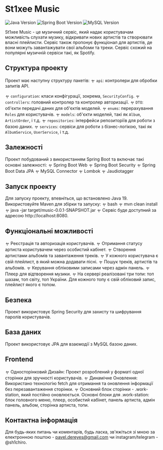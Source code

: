 # St1xee Music

![Java Version](https://img.shields.io/badge/Java-19-blue)
![Spring Boot Version](https://img.shields.io/badge/Spring%20Boot-3.0.5-green)
![MySQL Version](https://img.shields.io/badge/MySQL-8.0.32-blue)

St1xee Music - це музичний сервіс, який надає користувачам можливість слухати музику, відкривати нових артистів та створювати власні плейлисти. Сервіс також пропонує функціонал для артистів, де вони можуть завантажувати свої альбоми та треки. Сервіс схожий на популярні музичній сервіси такі, як Spotify.

## Структура проекту
Проект має наступну структуру пакетів:
ャ `api`: контролери для обробки запитів API.

ャ `configuration`: класи конфігурації, зокрема, `SecurityConfig`.
ャ `controllers`: головний контролер та контролер авторизації.
ャ `DTO`: об'єкти передачі даних для об'єктів моделей.
ャ `enums`: перерахування `Roles` для користувачів.
ャ `models`: об'єкти моделей, такі як `Album`, `ArtistOrder`, і т.д.
ャ `repositories`: інтерфейси репозиторіїв для роботи з базою даних.
ャ `services`: сервіси для роботи з бізнес-логікою, такі як `AlbumService`, `UserService`, і т.д.

## Залежності
Проект побудований з використанням Spring Boot та включає такі основні залежності:
ャ Spring Boot Web
ャ Spring Boot Security
ャ Spring Boot Data JPA
ャ MySQL Connector
ャ Lombok
ャ Jaudiotagger

## Запуск проекту
Для запуску проекту, впевніться, що встановлено Java 19. Використовуйте Maven для збірки та запуску:
ャ bash
ャ mvn clean install
ャ java -jar target/music-0.0.1-SNAPSHOT.jar
ャ Сервіс буде доступний за адресою http://localhost:8080.

## Функціональні можливості
ャ Реєстрація та авторизація користувачів.
ャ Отримання статусу артиста користувачем через особистий кабінет.
ャ Створення артистами альбомів та завантаження треків.
ャ У кожного користувача є свій плейлист, в який можна додавати пісні.
ャ Пошук треків, артистів та альбомів.
ャ Керування обліковими записами через адмін панель.
ャ Плеєр для відтворення музики.
ャ На сервері реалізовані три топи: топ шазам, топ світу, топ України. Для кожного топу є свій обліковий запис, плейлист якого є топом.

## Безпека
Проект використовує Spring Security для захисту та шифрування паролів користувачів.

## База даних
Проект використовує JPA для взаємодії з MySQL базою даних.

## Frontend 
ャ Односторінковий Дизайн: Проект розроблений у форматі одної сторінки для зручності користувачів.
ャ Динамічне Оновлення: Використано технологію fetch для отримання та оновлення інформації без перезавантаження сторінки.
ャ Основний блок сторінки - .work-station, який постійно оновлюється. Основні блоки для .work-station: блок головного меню, плеєр, особистий кабінет, панель артиста, адмін панель, альбом, сторінка артиста, топи.

## Контактна інформація
Для будь-яких питань чи коментарів, будь ласка, зв'яжіться зі мною за електронною поштою - pavel.dereyes@gmail.com чи instagram/telegram - @sh1chiro.
